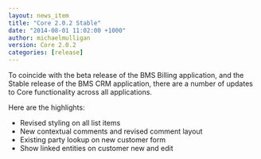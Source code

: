 ```yaml
---
layout: news_item
title: "Core 2.0.2 Stable"
date: "2014-08-01 11:02:00 +1000"
author: michaelmulligan
version: Core 2.0.2
categories: [release]
---
```


To coincide with the beta release of the BMS Billing application, and the Stable release of the BMS CRM application, there are a number of updates to Core functionality across all applications.

Here are the highlights:

* Revised styling on all list items
* New contextual comments and revised comment layout
* Existing party lookup on new customer form
* Show linked entities on customer new and edit 


